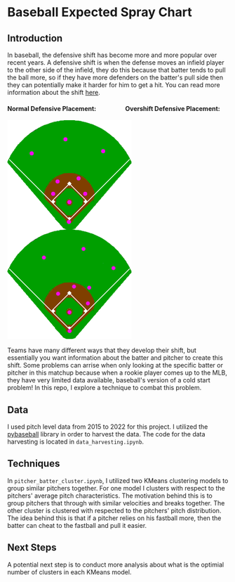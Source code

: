 # Baseball Expected Spray Chart
## Introduction
In baseball, the defensive shift has become more and more popular over recent years. A defensive shift is when the defense moves an infield player to the other side of the infield, they do this because that batter tends to pull the ball more, so if they have more defenders on the batter's pull side then they can potentially make it harder for him to get a hit. You can read more information about the shift [here](https://en.wikipedia.org/wiki/Baseball_positioning).

#### Normal Defensive Placement: &nbsp;&nbsp;&nbsp;&nbsp;&nbsp;&nbsp;&nbsp;&nbsp;&nbsp;&nbsp;&nbsp;&nbsp;&nbsp;&nbsp;&nbsp;&nbsp;&nbsp;&nbsp; Overshift Defensive Placement:
<img src="https://github.com/BrendanJenkins/Baseball-Spray-Chart/blob/main/images/Baseballpositioning-normal.png" align="left" title="Normal Defensive Alignment">  <img src="https://github.com/BrendanJenkins/Baseball-Spray-Chart/blob/main/images/Baseballpositioning-shift.png" align="centerright" title="Shift Defensive Alignment">

Teams have many different ways that they develop their shift, but essentially you want information about the batter and pitcher to create this shift. Some problems can arrise when only looking at the specific batter or pitcher in this matchup because when a rookie player comes up to the MLB, they have very limited data available, baseball's version of a cold start problem! In this repo, I explore a technique to combat this problem.  

## Data
I used pitch level data from 2015 to 2022 for this project. I utilized the [pybaseball](https://github.com/jldbc/pybaseball) library in order to harvest the data. The code for the data harvesting is located in `data_harvesting.ipynb`.

## Techniques
In `pitcher_batter_cluster.ipynb`, I utilized two KMeans clustering models to group similar pitchers together. For one model I clusters with respect to the pitchers' average pitch characteristics. The motivation behind this is to group pitchers that through with similar velocities and breaks together. The other cluster is clustered with respected to the pitchers' pitch distribution. The idea behind this is that if a pitcher relies on his fastball more, then the batter can cheat to the fastball and pull it easier.

## Next Steps
A potential next step is to conduct more analysis about what is the optimial number of clusters in each KMeans model.
